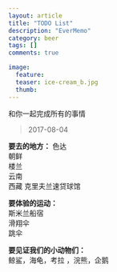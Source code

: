 ```yaml
---
layout: article
title: "TODO List"
description: "EverMemo"
category: beer
tags: []
comments: true

image:
  feature:
  teaser: ice-cream_b.jpg
  thumb:
---
```

和你一起完成所有的事情
> 2017-08-04

**要去的地方：**
色达  
朝鲜  
楼兰  
云南  
西藏
克里夫兰速贷球馆  

**要体验的运动：**  
斯米兰船宿     
滑翔伞      
跳伞    

**要见证我们的小动物们：**   
鲸鲨，海龟，考拉 ，浣熊，企鹅
